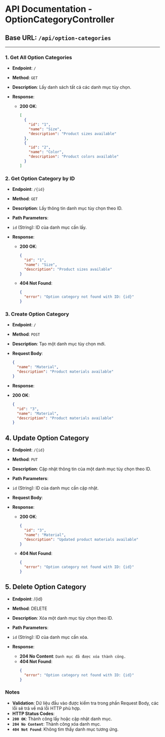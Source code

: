 # API Documentation - OptionCategoryController

## Base URL: `/api/option-categories`

---

### 1. Get All Option Categories

- **Endpoint**: `/`  
- **Method**: `GET`  
- **Description**: Lấy danh sách tất cả các danh mục tùy chọn.

- **Response**:
  - **200 OK**:
    ```json
    [
      {
        "id": "1",
        "name": "Size",
        "description": "Product sizes available"
      },
      {
        "id": "2",
        "name": "Color",
        "description": "Product colors available"
      }
    ]
### 2. **Get Option Category by ID**
- **Endpoint**: `/{id}`
- **Method**: `GET`
- **Description**: Lấy thông tin danh mục tùy chọn theo ID.

- **Path Parameters**:

- `id` (String): ID của danh mục cần lấy.
- **Response**:

  - **200 OK**:
      ```json
      {
        "id": "1",
        "name": "Size",
        "description": "Product sizes available"
      }
  - **404 Not Found**:
      ```json
      {
        "error": "Option category not found with ID: {id}"
      }
### 3. **Create Option Category**
- **Endpoint**: `/`
- **Method**: `POST`
- **Description**: Tạo một danh mục tùy chọn mới.

- **Request Body**:
    ```json
    {
      "name": "Material",
      "description": "Product materials available"
    }
- **Response**:

- **200 OK**:
    ```json
    {
      "id": "3",
      "name": "Material",
      "description": "Product materials available"
    }
## 4. **Update Option Category**
- **Endpoint**: `/{id}`
- **Method**: `PUT`
- **Description**: Cập nhật thông tin của một danh mục tùy chọn theo ID.

- **Path Parameters**:

- `id` (String): ID của danh mục cần cập nhật.
- **Request Body**:
- **Response**:

  - **200 OK**:
      ```json
      {
        "id": "3",
        "name": "Material",
        "description": "Updated product materials available"
      }
  - **404 Not Found**:
      ```json
      {
        "error": "Option category not found with ID: {id}"
      }
## 5. **Delete Option Category**
- **Endpoint**: /{id}
- **Method**: DELETE
- **Description**: Xóa một danh mục tùy chọn theo ID.

- **Path Parameters**:

- `id` (String): ID của danh mục cần xóa.
- **Response**:

  - **204 No Content**:
      `Danh mục đã được xóa thành công.`
  - **404 Not Found**:
      ```json
      {
        "error": "Option category not found with ID: {id}"
      }
### **Notes**
- **Validation**: Dữ liệu đầu vào được kiểm tra trong phần Request Body, các lỗi sẽ trả về mã lỗi HTTP phù hợp.
- **HTTP Status Codes**:
- **`200 OK`**: Thành công lấy hoặc cập nhật danh mục.
- **`204 No Content`**: Thành công xóa danh mục.
- **`404 Not Found`**: Không tìm thấy danh mục tương ứng.
